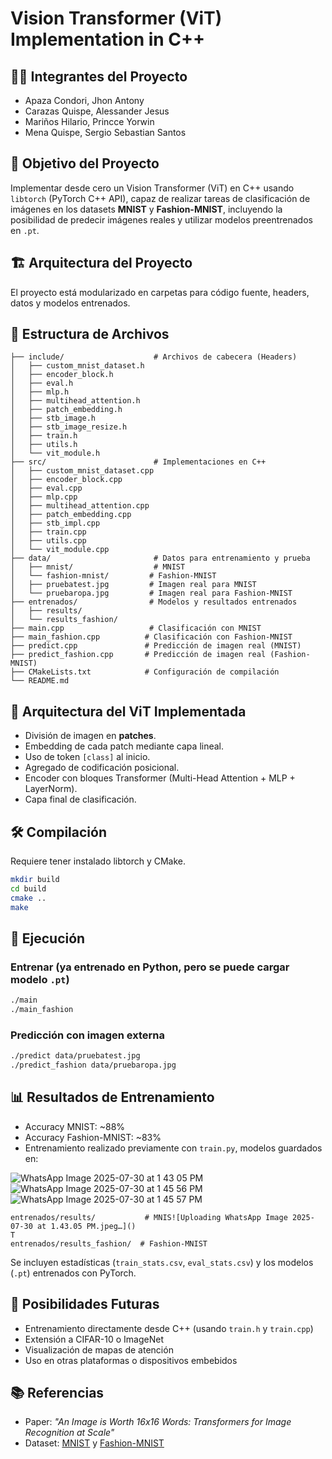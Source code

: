
# Vision Transformer (ViT) Implementation in C++

## 👨‍🏫 Integrantes del Proyecto

- Apaza Condori, Jhon Antony  
- Carazas Quispe, Alessander Jesus  
- Mariños Hilario, Princce Yorwin  
- Mena Quispe, Sergio Sebastian Santos  

## 🎯 Objetivo del Proyecto

Implementar desde cero un Vision Transformer (ViT) en C++ usando `libtorch` (PyTorch C++ API), capaz de realizar tareas de clasificación de imágenes en los datasets **MNIST** y **Fashion-MNIST**, incluyendo la posibilidad de predecir imágenes reales y utilizar modelos preentrenados en `.pt`.

## 🏗️ Arquitectura del Proyecto

El proyecto está modularizado en carpetas para código fuente, headers, datos y modelos entrenados.

## 📁 Estructura de Archivos

```
├── include/                    # Archivos de cabecera (Headers)
│   ├── custom_mnist_dataset.h
│   ├── encoder_block.h
│   ├── eval.h
│   ├── mlp.h
│   ├── multihead_attention.h
│   ├── patch_embedding.h
│   ├── stb_image.h
│   ├── stb_image_resize.h
│   ├── train.h
│   ├── utils.h
│   └── vit_module.h
├── src/                        # Implementaciones en C++
│   ├── custom_mnist_dataset.cpp
│   ├── encoder_block.cpp
│   ├── eval.cpp
│   ├── mlp.cpp
│   ├── multihead_attention.cpp
│   ├── patch_embedding.cpp
│   ├── stb_impl.cpp
│   ├── train.cpp
│   ├── utils.cpp
│   └── vit_module.cpp
├── data/                       # Datos para entrenamiento y prueba
│   ├── mnist/                  # MNIST
│   └── fashion-mnist/         # Fashion-MNIST
│   ├── pruebatest.jpg         # Imagen real para MNIST
│   └── pruebaropa.jpg         # Imagen real para Fashion-MNIST
├── entrenados/                # Modelos y resultados entrenados
│   ├── results/
│   └── results_fashion/
├── main.cpp                   # Clasificación con MNIST
├── main_fashion.cpp          # Clasificación con Fashion-MNIST
├── predict.cpp               # Predicción de imagen real (MNIST)
├── predict_fashion.cpp       # Predicción de imagen real (Fashion-MNIST)
├── CMakeLists.txt            # Configuración de compilación
└── README.md
```

## 🧠 Arquitectura del ViT Implementada

- División de imagen en **patches**.
- Embedding de cada patch mediante capa lineal.
- Uso de token `[class]` al inicio.
- Agregado de codificación posicional.
- Encoder con bloques Transformer (Multi-Head Attention + MLP + LayerNorm).
- Capa final de clasificación.

## 🛠️ Compilación

Requiere tener instalado libtorch y CMake.

```bash
mkdir build
cd build
cmake ..
make
```

## 🚀 Ejecución

### Entrenar (ya entrenado en Python, pero se puede cargar modelo `.pt`)

```bash
./main
./main_fashion
```

### Predicción con imagen externa

```bash
./predict data/pruebatest.jpg
./predict_fashion data/pruebaropa.jpg
```

## 📊 Resultados de Entrenamiento

- Accuracy MNIST: ~88%
- Accuracy Fashion-MNIST: ~83%
- Entrenamiento realizado previamente con `train.py`, modelos guardados en:

![WhatsApp Image 2025-07-30 at 1 43 05 PM](https://github.com/user-attachments/assets/6728e017-7465-4dae-bf0f-0a6f1a781f76)
![WhatsApp Image 2025-07-30 at 1 45 56 PM](https://github.com/user-attachments/assets/b99985a8-e1fb-4537-807c-b44711fb8b56)
![WhatsApp Image 2025-07-30 at 1 45 57 PM](https://github.com/user-attachments/assets/bc66933e-6761-41dd-aec4-653c6c96794f)



```
entrenados/results/           # MNIS![Uploading WhatsApp Image 2025-07-30 at 1.43.05 PM.jpeg…]()
T
entrenados/results_fashion/  # Fashion-MNIST
```


Se incluyen estadísticas (`train_stats.csv`, `eval_stats.csv`) y los modelos (`.pt`) entrenados con PyTorch.

## 🔮 Posibilidades Futuras

- Entrenamiento directamente desde C++ (usando `train.h` y `train.cpp`)
- Extensión a CIFAR-10 o ImageNet
- Visualización de mapas de atención
- Uso en otras plataformas o dispositivos embebidos

## 📚 Referencias

- Paper: *"An Image is Worth 16x16 Words: Transformers for Image Recognition at Scale"*
- Dataset: [MNIST](http://yann.lecun.com/exdb/mnist/) y [Fashion-MNIST](https://github.com/zalandoresearch/fashion-mnist)
